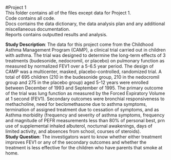 #Project 1  
This folder contains all of the files except data for Project 1.  
Code contains all code.    
Docs contains the data dictionary, the data analysis plan and any additional miscellaneous documentation.   
Reports contains outputted results and analysis.  

**Study Description**:  The data for this project come from the Childhood Asthma Management Program (CAMP), a clinical trial carried out in children with asthma. The trial was designed to determine the long-term effects of 3 treatments (budesonide, nedocromil, or placebo) on pulmonary function as measured by normalized FEV1 over a 5-6.5 year period. The design of CAMP was a multicenter, masked, placebo-controlled, randomized trial. A total of 695 children (210 in the budesonide group, 210 in the nedocromil group and 275 in the placebo group) aged 5-12 years were enrolled between December of 1993 and September of 1995. The primary outcome of the trial was lung function as measured by the Forced Expiratory Volume at 1 second (FEV1).  Secondary outcomes were bronchial responsiveness to methacholine, need for beclomethasone due to asthma symptoms, termination of assigned treatment due to cessation of symptoms, and as Asthma morbidity (frequency and severity of asthma symptoms, frequency and magnitude of PEFR measurements less than 80% of personal best, prn use of supplemental inhaled albuterol, nocturnal awakenings, days of limited activity, and absences from school, courses of steroids).  
**Study Question**: The investigators want to know whether either treatment improves FEV1 or any of the secondary outcomes and whether the treatment is less effective for the children who  have parents that smoke at home.  
 